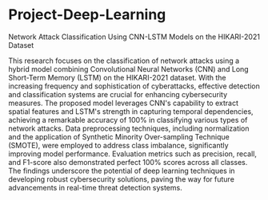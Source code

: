 # Project-Deep-Learning

Network Attack Classification Using CNN-LSTM Models on the HIKARI-2021 Dataset

This research focuses on the classification of network attacks using a hybrid model combining Convolutional Neural Networks (CNN) and Long Short-Term Memory (LSTM) on the HIKARI-2021 dataset. With the increasing frequency and sophistication of cyberattacks, effective detection and classification systems are crucial for enhancing cybersecurity measures. The proposed model leverages CNN's capability to extract spatial features and LSTM's strength in capturing temporal dependencies, achieving a remarkable accuracy of 100% in classifying various types of network attacks. Data preprocessing techniques, including normalization and the application of Synthetic Minority Over-sampling Technique (SMOTE), were employed to address class imbalance, significantly improving model performance. Evaluation metrics such as precision, recall, and F1-score also demonstrated perfect 100% scores across all classes. The findings underscore the potential of deep learning techniques in developing robust cybersecurity solutions, paving the way for future advancements in real-time threat detection systems.
